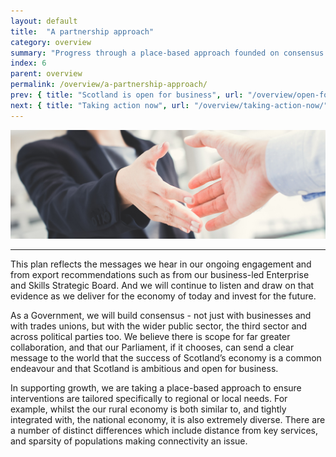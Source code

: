 ```yaml
---
layout: default
title:  "A partnership approach"
category: overview
summary: "Progress through a place-based approach founded on consensus and collaboration."
index: 6
parent: overview
permalink: /overview/a-partnership-approach/
prev: { title: "Scotland is open for business", url: "/overview/open-for-business/" }
next: { title: "Taking action now", url: "/overview/taking-action-now/" }
---
```


![Two people shaking hands](/assets/images/pageimages/Overview6.jpg)
<br>
<hr>

This plan reflects the messages we hear in our ongoing engagement and from export recommendations such as from our business-led Enterprise and Skills Strategic Board. And we will continue to listen and draw on that evidence as we deliver for the economy of today and invest for the future. 

As a Government, we will build consensus - not just with businesses and with trades unions, but with the wider public sector, the third sector and across political parties too.  We believe there is scope for far greater collaboration, and that our Parliament, if it chooses, can send a clear message to the world that the success of Scotland’s economy is a common endeavour and that Scotland is ambitious and open for business. 

In supporting growth, we are taking a place-based approach to ensure interventions are tailored specifically to regional or local needs. For example, whilst the our rural economy is both similar to, and tightly integrated with, the national economy, it is also extremely diverse.  There are a number of distinct differences which include distance from key services, and sparsity of populations making connectivity an issue.
